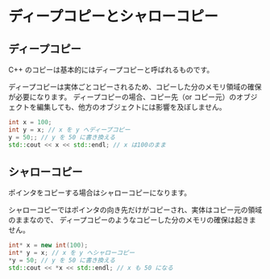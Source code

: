 # ディープコピーとシャローコピー

## ディープコピー
C++ のコピーは基本的にはディープコピーと呼ばれるものです。

ディープコピーは実体ごとコピーされるため、コピーした分のメモリ領域の確保が必要になります。
ディープコピーの場合、コピー先（or コピー元）のオブジェクトを編集しても、他方のオブジェクトには影響を及ぼしません。

<!-- MEMO: 図示する？ -->

```cpp
int x = 100;
int y = x; // x を y へディープコピー
y = 50;; // y を 50 に書き換える
std::cout << x << std::endl; // x は100のまま
```

## シャローコピー

ポインタをコピーする場合はシャローコピーになります。

シャローコピーではポインタの向き先だけがコピーされ、実体はコピー元の領域のままなので、
ディープコピーのようなコピーした分のメモリの確保は起きません。

<!-- MEMO: 図示する？ -->

```cpp
int* x = new int(100);
int* y = x; // x を y へシャローコピー
*y = 50; // y を 50 に書き換える
std::cout << *x << std::endl; // x も 50 になる
```